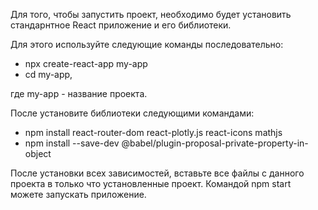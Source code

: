 Для того, чтобы запустить проект, необходимо будет установить стандарнтное React приложение и его библиотеки.

Для этого используйте следующие команды последовательно:

- npx create-react-app my-app
- cd my-app,

где my-app - название проекта.

После установите библиотеки следующими командами:

- npm install react-router-dom react-plotly.js react-icons mathjs
- npm install --save-dev @babel/plugin-proposal-private-property-in-object

После установки всех зависимостей, вставьте все файлы с данного проекта в только что установленные проект. Командой npm start можете запускать приложение.
